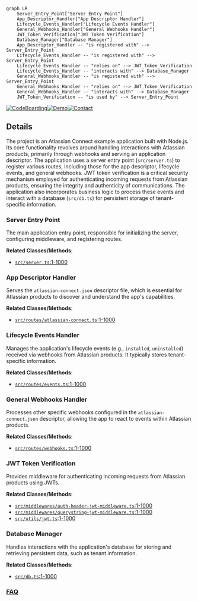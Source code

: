 ```mermaid
graph LR
    Server_Entry_Point["Server Entry Point"]
    App_Descriptor_Handler["App Descriptor Handler"]
    Lifecycle_Events_Handler["Lifecycle Events Handler"]
    General_Webhooks_Handler["General Webhooks Handler"]
    JWT_Token_Verification["JWT Token Verification"]
    Database_Manager["Database Manager"]
    App_Descriptor_Handler -- "is registered with" --> Server_Entry_Point
    Lifecycle_Events_Handler -- "is registered with" --> Server_Entry_Point
    Lifecycle_Events_Handler -- "relies on" --> JWT_Token_Verification
    Lifecycle_Events_Handler -- "interacts with" --> Database_Manager
    General_Webhooks_Handler -- "is registered with" --> Server_Entry_Point
    General_Webhooks_Handler -- "relies on" --> JWT_Token_Verification
    General_Webhooks_Handler -- "interacts with" --> Database_Manager
    JWT_Token_Verification -- "is used by" --> Server_Entry_Point
```

[![CodeBoarding](https://img.shields.io/badge/Generated%20by-CodeBoarding-9cf?style=flat-square)](https://github.com/CodeBoarding/GeneratedOnBoardings)[![Demo](https://img.shields.io/badge/Try%20our-Demo-blue?style=flat-square)](https://www.codeboarding.org/demo)[![Contact](https://img.shields.io/badge/Contact%20us%20-%20contact@codeboarding.org-lightgrey?style=flat-square)](mailto:contact@codeboarding.org)

## Details

The project is an Atlassian Connect example application built with Node.js. Its core functionality revolves around handling interactions with Atlassian products, primarily through webhooks and serving an application descriptor. The application uses a server entry point (`src/server.ts`) to register various routes, including those for the app descriptor, lifecycle events, and general webhooks. JWT token verification is a critical security mechanism employed for authenticating incoming requests from Atlassian products, ensuring the integrity and authenticity of communications. The application also incorporates business logic to process these events and interact with a database (`src/db.ts`) for persistent storage of tenant-specific information.

### Server Entry Point
The main application entry point, responsible for initializing the server, configuring middleware, and registering routes.


**Related Classes/Methods**:

- <a href="https://github.com/atlassian/atlassian-connect-example-app-node/blob/main/src/server.ts#L1-L1000" target="_blank" rel="noopener noreferrer">`src/server.ts`:1-1000</a>


### App Descriptor Handler
Serves the `atlassian-connect.json` descriptor file, which is essential for Atlassian products to discover and understand the app's capabilities.


**Related Classes/Methods**:

- <a href="https://github.com/atlassian/atlassian-connect-example-app-node/blob/main/src/routes/atlassian-connect.ts#L1-L1000" target="_blank" rel="noopener noreferrer">`src/routes/atlassian-connect.ts`:1-1000</a>


### Lifecycle Events Handler
Manages the application's lifecycle events (e.g., `installed`, `uninstalled`) received via webhooks from Atlassian products. It typically stores tenant-specific information.


**Related Classes/Methods**:

- <a href="https://github.com/atlassian/atlassian-connect-example-app-node/blob/main/src/routes/events.ts#L1-L1000" target="_blank" rel="noopener noreferrer">`src/routes/events.ts`:1-1000</a>


### General Webhooks Handler
Processes other specific webhooks configured in the `atlassian-connect.json` descriptor, allowing the app to react to events within Atlassian products.


**Related Classes/Methods**:

- <a href="https://github.com/atlassian/atlassian-connect-example-app-node/blob/main/src/routes/webhooks.ts#L1-L1000" target="_blank" rel="noopener noreferrer">`src/routes/webhooks.ts`:1-1000</a>


### JWT Token Verification
Provides middleware for authenticating incoming requests from Atlassian products using JWTs.


**Related Classes/Methods**:

- <a href="https://github.com/atlassian/atlassian-connect-example-app-node/blob/main/src/middlewares/auth-header-jwt-middleware.ts#L1-L1000" target="_blank" rel="noopener noreferrer">`src/middlewares/auth-header-jwt-middleware.ts`:1-1000</a>
- <a href="https://github.com/atlassian/atlassian-connect-example-app-node/blob/main/src/middlewares/querystring-jwt-middleware.ts#L1-L1000" target="_blank" rel="noopener noreferrer">`src/middlewares/querystring-jwt-middleware.ts`:1-1000</a>
- <a href="https://github.com/atlassian/atlassian-connect-example-app-node/blob/main/src/utils/jwt.ts#L1-L1000" target="_blank" rel="noopener noreferrer">`src/utils/jwt.ts`:1-1000</a>


### Database Manager
Handles interactions with the application's database for storing and retrieving persistent data, such as tenant information.


**Related Classes/Methods**:

- <a href="https://github.com/atlassian/atlassian-connect-example-app-node/blob/main/src/db.ts#L1-L1000" target="_blank" rel="noopener noreferrer">`src/db.ts`:1-1000</a>




### [FAQ](https://github.com/CodeBoarding/GeneratedOnBoardings/tree/main?tab=readme-ov-file#faq)